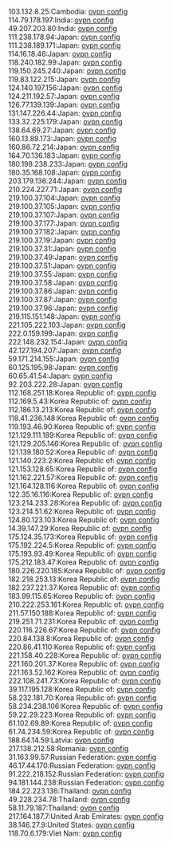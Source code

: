 103.132.8.25:Cambodia: [ovpn config](vpn/103_132_8_25.ovpn)  
114.79.178.197:India: [ovpn config](vpn/114_79_178_197.ovpn)  
49.207.203.80:India: [ovpn config](vpn/49_207_203_80.ovpn)  
111.238.178.94:Japan: [ovpn config](vpn/111_238_178_94.ovpn)  
111.238.189.171:Japan: [ovpn config](vpn/111_238_189_171.ovpn)  
114.16.18.46:Japan: [ovpn config](vpn/114_16_18_46.ovpn)  
118.240.182.99:Japan: [ovpn config](vpn/118_240_182_99.ovpn)  
119.150.245.240:Japan: [ovpn config](vpn/119_150_245_240.ovpn)  
119.83.122.215:Japan: [ovpn config](vpn/119_83_122_215.ovpn)  
124.140.197.156:Japan: [ovpn config](vpn/124_140_197_156.ovpn)  
124.211.192.57:Japan: [ovpn config](vpn/124_211_192_57.ovpn)  
126.77.139.139:Japan: [ovpn config](vpn/126_77_139_139.ovpn)  
131.147.226.44:Japan: [ovpn config](vpn/131_147_226_44.ovpn)  
133.32.225.179:Japan: [ovpn config](vpn/133_32_225_179.ovpn)  
138.64.69.27:Japan: [ovpn config](vpn/138_64_69_27.ovpn)  
160.13.89.173:Japan: [ovpn config](vpn/160_13_89_173.ovpn)  
160.86.72.214:Japan: [ovpn config](vpn/160_86_72_214.ovpn)  
164.70.136.183:Japan: [ovpn config](vpn/164_70_136_183.ovpn)  
180.198.238.233:Japan: [ovpn config](vpn/180_198_238_233.ovpn)  
180.35.168.108:Japan: [ovpn config](vpn/180_35_168_108.ovpn)  
203.179.136.244:Japan: [ovpn config](vpn/203_179_136_244.ovpn)  
210.224.227.71:Japan: [ovpn config](vpn/210_224_227_71.ovpn)  
219.100.37.104:Japan: [ovpn config](vpn/219_100_37_104.ovpn)  
219.100.37.105:Japan: [ovpn config](vpn/219_100_37_105.ovpn)  
219.100.37.107:Japan: [ovpn config](vpn/219_100_37_107.ovpn)  
219.100.37.177:Japan: [ovpn config](vpn/219_100_37_177.ovpn)  
219.100.37.182:Japan: [ovpn config](vpn/219_100_37_182.ovpn)  
219.100.37.19:Japan: [ovpn config](vpn/219_100_37_19.ovpn)  
219.100.37.31:Japan: [ovpn config](vpn/219_100_37_31.ovpn)  
219.100.37.49:Japan: [ovpn config](vpn/219_100_37_49.ovpn)  
219.100.37.51:Japan: [ovpn config](vpn/219_100_37_51.ovpn)  
219.100.37.55:Japan: [ovpn config](vpn/219_100_37_55.ovpn)  
219.100.37.58:Japan: [ovpn config](vpn/219_100_37_58.ovpn)  
219.100.37.86:Japan: [ovpn config](vpn/219_100_37_86.ovpn)  
219.100.37.87:Japan: [ovpn config](vpn/219_100_37_87.ovpn)  
219.100.37.96:Japan: [ovpn config](vpn/219_100_37_96.ovpn)  
219.115.151.148:Japan: [ovpn config](vpn/219_115_151_148.ovpn)  
221.105.222.103:Japan: [ovpn config](vpn/221_105_222_103.ovpn)  
222.0.159.199:Japan: [ovpn config](vpn/222_0_159_199.ovpn)  
222.148.232.154:Japan: [ovpn config](vpn/222_148_232_154.ovpn)  
42.127.194.207:Japan: [ovpn config](vpn/42_127_194_207.ovpn)  
59.171.214.155:Japan: [ovpn config](vpn/59_171_214_155.ovpn)  
60.125.195.98:Japan: [ovpn config](vpn/60_125_195_98.ovpn)  
60.65.41.54:Japan: [ovpn config](vpn/60_65_41_54.ovpn)  
92.203.222.28:Japan: [ovpn config](vpn/92_203_222_28.ovpn)  
112.168.251.18:Korea Republic of: [ovpn config](vpn/112_168_251_18.ovpn)  
112.169.5.43:Korea Republic of: [ovpn config](vpn/112_169_5_43.ovpn)  
112.186.13.213:Korea Republic of: [ovpn config](vpn/112_186_13_213.ovpn)  
118.41.236.148:Korea Republic of: [ovpn config](vpn/118_41_236_148.ovpn)  
119.193.46.90:Korea Republic of: [ovpn config](vpn/119_193_46_90.ovpn)  
121.129.111.189:Korea Republic of: [ovpn config](vpn/121_129_111_189.ovpn)  
121.129.205.146:Korea Republic of: [ovpn config](vpn/121_129_205_146.ovpn)  
121.139.180.52:Korea Republic of: [ovpn config](vpn/121_139_180_52.ovpn)  
121.140.223.2:Korea Republic of: [ovpn config](vpn/121_140_223_2.ovpn)  
121.153.128.65:Korea Republic of: [ovpn config](vpn/121_153_128_65.ovpn)  
121.162.221.57:Korea Republic of: [ovpn config](vpn/121_162_221_57.ovpn)  
121.164.128.116:Korea Republic of: [ovpn config](vpn/121_164_128_116.ovpn)  
122.35.16.116:Korea Republic of: [ovpn config](vpn/122_35_16_116.ovpn)  
123.214.233.28:Korea Republic of: [ovpn config](vpn/123_214_233_28.ovpn)  
123.214.51.62:Korea Republic of: [ovpn config](vpn/123_214_51_62.ovpn)  
124.80.123.103:Korea Republic of: [ovpn config](vpn/124_80_123_103.ovpn)  
14.39.147.29:Korea Republic of: [ovpn config](vpn/14_39_147_29.ovpn)  
175.124.35.173:Korea Republic of: [ovpn config](vpn/175_124_35_173.ovpn)  
175.192.224.5:Korea Republic of: [ovpn config](vpn/175_192_224_5.ovpn)  
175.193.93.49:Korea Republic of: [ovpn config](vpn/175_193_93_49.ovpn)  
175.212.183.47:Korea Republic of: [ovpn config](vpn/175_212_183_47.ovpn)  
180.226.220.185:Korea Republic of: [ovpn config](vpn/180_226_220_185.ovpn)  
182.218.253.13:Korea Republic of: [ovpn config](vpn/182_218_253_13.ovpn)  
182.237.221.37:Korea Republic of: [ovpn config](vpn/182_237_221_37.ovpn)  
183.99.115.65:Korea Republic of: [ovpn config](vpn/183_99_115_65.ovpn)  
210.222.253.161:Korea Republic of: [ovpn config](vpn/210_222_253_161.ovpn)  
211.57.150.188:Korea Republic of: [ovpn config](vpn/211_57_150_188.ovpn)  
219.251.71.231:Korea Republic of: [ovpn config](vpn/219_251_71_231.ovpn)  
220.116.226.67:Korea Republic of: [ovpn config](vpn/220_116_226_67.ovpn)  
220.84.138.8:Korea Republic of: [ovpn config](vpn/220_84_138_8.ovpn)  
220.86.41.110:Korea Republic of: [ovpn config](vpn/220_86_41_110.ovpn)  
221.158.40.228:Korea Republic of: [ovpn config](vpn/221_158_40_228.ovpn)  
221.160.201.37:Korea Republic of: [ovpn config](vpn/221_160_201_37.ovpn)  
221.163.52.162:Korea Republic of: [ovpn config](vpn/221_163_52_162.ovpn)  
222.108.241.73:Korea Republic of: [ovpn config](vpn/222_108_241_73.ovpn)  
39.117.195.128:Korea Republic of: [ovpn config](vpn/39_117_195_128.ovpn)  
58.232.181.70:Korea Republic of: [ovpn config](vpn/58_232_181_70.ovpn)  
58.234.238.106:Korea Republic of: [ovpn config](vpn/58_234_238_106.ovpn)  
59.22.29.223:Korea Republic of: [ovpn config](vpn/59_22_29_223.ovpn)  
61.102.69.89:Korea Republic of: [ovpn config](vpn/61_102_69_89.ovpn)  
61.74.234.59:Korea Republic of: [ovpn config](vpn/61_74_234_59.ovpn)  
188.64.14.59:Latvia: [ovpn config](vpn/188_64_14_59.ovpn)  
217.138.212.58:Romania: [ovpn config](vpn/217_138_212_58.ovpn)  
31.163.99.57:Russian Federation: [ovpn config](vpn/31_163_99_57.ovpn)  
46.17.44.170:Russian Federation: [ovpn config](vpn/46_17_44_170.ovpn)  
91.222.218.152:Russian Federation: [ovpn config](vpn/91_222_218_152.ovpn)  
94.181.144.238:Russian Federation: [ovpn config](vpn/94_181_144_238.ovpn)  
184.22.223.136:Thailand: [ovpn config](vpn/184_22_223_136.ovpn)  
49.228.234.78:Thailand: [ovpn config](vpn/49_228_234_78.ovpn)  
58.11.79.187:Thailand: [ovpn config](vpn/58_11_79_187.ovpn)  
217.164.187.7:United Arab Emirates: [ovpn config](vpn/217_164_187_7.ovpn)  
38.146.27.9:United States: [ovpn config](vpn/38_146_27_9.ovpn)  
118.70.6.179:Viet Nam: [ovpn config](vpn/118_70_6_179.ovpn)  
